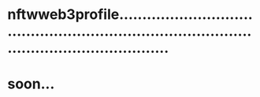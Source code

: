 # nftwweb3profile.....................................................................................................................
# soon...
